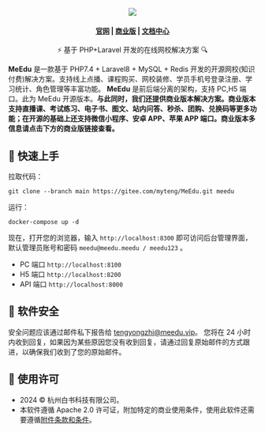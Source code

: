 <p align="center">
  <a href="https://www.meedu.vip" target="_blank">
    <img src="https://meedu.cloud.oss.meedu.vip/github/banner.png">
  </a>
</p>

<h4 align="center">
  <a href="https://www.meedu.vip">官网</a> |
  <a href="https://meedu.vip/price.html">商业版</a> |
  <a href="https://faq.meedu.vip">文档中心</a>
</h4>

<p align="center">⚡ 基于 PHP+Laravel 开发的在线网校解决方案 🔍</p>

**MeEdu** 是一款基于 PHP7.4 + Laravel8 + MySQL + Redis 开发的开源网校(知识付费)解决方案。支持线上点播、课程购买、网校装修、学员手机号登录注册、学习统计、角色管理等丰富功能。
**MeEdu** 是前后端分离的架构，支持 PC,H5 端口。此为 MeEdu 开源版本。**与此同时，我们还提供商业版本解决方案。商业版本支持直播课、考试练习、电子书、图文、站内问答、秒杀、团购、兑换码等更多功能；在开源的基础上还支持微信小程序、安卓 APP、苹果 APP 端口。商业版本多信息请点击下方的商业版链接查看。**

## 🚀 快速上手

拉取代码：

```
git clone --branch main https://gitee.com/myteng/MeEdu.git meedu
```

运行：

```
docker-compose up -d
```

现在，打开您的浏览器，输入 `http://localhost:8300` 即可访问后台管理界面，默认管理员账号和密码 `meedu@meedu.meedu / meedu123` 。

- PC 端口 `http://localhost:8100`
- H5 端口 `http://localhost:8200`
- API 端口 `http://localhost:8000`

## 🔰️ 软件安全

安全问题应该通过邮件私下报告给 tengyongzhi@meedu.vip。 您将在 24 小时内收到回复，如果因为某些原因您没有收到回复，请通过回复原始邮件的方式跟进，以确保我们收到了您的原始邮件。

## 📃 使用许可

- 2024 © 杭州白书科技有限公司。
- 本软件遵循 Apache 2.0 许可证，附加特定的商业使用条件，使用此软件还需要遵循[附件条款和条件](ADDITIONAL_TERMS.md)。
